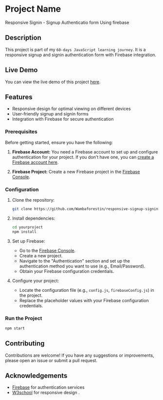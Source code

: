 # Project Name

Responsive Signin - Signup Authenticatio form Using firebase

## Description

This project is part of my `60-days JavaScript learning journey`. It is a responsive signup and signin authentication form with Firebase integration.

## Live Demo

You can view the live demo of this project [here](add-link-here).

## Features

- Responsive design for optimal viewing on different devices
- User-friendly signup and signin forms
- Integration with Firebase for secure authentication

### Prerequisites

Before getting started, ensure you have the following:

1. **Firebase Account:** You need a Firebase account to set up and configure authentication for your project. If you don't have one, you can [create a Firebase account here](https://console.firebase.google.com/).

2. **Firebase Project:** Create a new Firebase project in the [Firebase Console](https://console.firebase.google.com/).

### Configuration

1. Clone the repository:

    ```bash
    git clone https://github.com/Wambaforestin/responsive-signup-signin-form-with-firebase.git
    ```

2. Install dependencies:

    ```bash
    cd yourproject
    npm install
    ```

3. Set up Firebase:

    - Go to the [Firebase Console](https://console.firebase.google.com/).
    - Create a new project.
    - Navigate to the "Authentication" section and set up the authentication method you want to use (e.g., Email/Password).
    - Obtain your Firebase configuration credentials.

4. Configure your project:

    - Locate the configuration file (e.g., `config.js`, `firebaseConfig.js`) in the project.
    - Replace the placeholder values with your Firebase configuration credentials.

### Run the Project

```bash
npm start
```

## Contributing

Contributions are welcome! If you have any suggestions or improvements, please open an issue or submit a pull request.

## Acknowledgements

- [Firebase](https://firebase.google.com/) for authentication services
- [W3school](https://w3school.com/) for responsive design .
